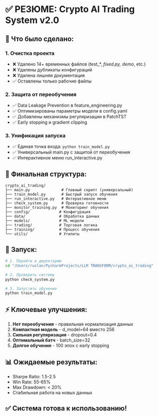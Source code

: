 # ✅ РЕЗЮМЕ: Crypto AI Trading System v2.0

## 🎯 Что было сделано:

### 1. Очистка проекта
- ❌ Удалено 14+ временных файлов (test_*, *_fixed.py, demo_*, etc.)
- ❌ Удалены дубликаты конфигураций
- ❌ Удалена лишняя документация
- ✅ Оставлены только рабочие файлы

### 2. Защита от переобучения
- ✅ Data Leakage Prevention в feature_engineering.py
- ✅ Оптимизированы параметры модели в config.yaml
- ✅ Добавлены механизмы регуляризации в PatchTST
- ✅ Early stopping и gradient clipping

### 3. Унификация запуска
- ✅ Единая точка входа: `python train_model.py`
- ✅ Универсальный main.py с защитой от переобучения
- ✅ Интерактивное меню run_interactive.py

## 📁 Финальная структура:

```
crypto_ai_trading/
├── main.py              # Главный скрипт (универсальный)
├── train_model.py       # Быстрый запуск обучения
├── run_interactive.py   # Интерактивное меню
├── check_system.py      # Проверка готовности
├── monitor_training.py  # Мониторинг обучения
├── config/             # Конфигурация
├── data/               # Обработка данных
├── models/             # ML модели
├── trading/            # Торговая логика
├── training/           # Процесс обучения
└── utils/              # Утилиты
```

## 🚀 Запуск:

```bash
# 1. Перейти в директорию
cd "/Users/ruslan/PycharmProjects/LLM TRANSFORM/crypto_ai_trading"

# 2. Проверить систему
python check_system.py

# 3. Запустить обучение
python train_model.py
```

## ⚡ Ключевые улучшения:

1. **Нет переобучения** - правильная нормализация данных
2. **Компактная модель** - d_model=64 вместо 256
3. **Сильная регуляризация** - dropout=0.4
4. **Оптимальный батч** - batch_size=32
5. **Долгое обучение** - 100 эпох с early stopping

## 📊 Ожидаемые результаты:

- Sharpe Ratio: 1.5-2.5
- Win Rate: 55-65%
- Max Drawdown: < 20%
- Стабильная работа на новых данных

## ✅ Система готова к использованию!